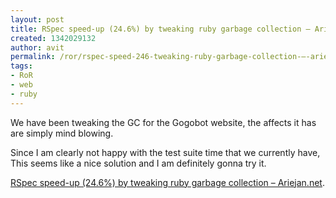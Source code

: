 ```yaml
---
layout: post
title: RSpec speed-up (24.6%) by tweaking ruby garbage collection – Ariejan.net
created: 1342029132
author: avit
permalink: /ror/rspec-speed-246-tweaking-ruby-garbage-collection-–-ariejannet
tags:
- RoR
- web
- ruby
---
```

<p>We have been tweaking the GC for the Gogobot website, the affects it has are simply mind blowing.</p>
<p>Since I am clearly not happy with the test suite time that we currently have, This seems like a nice solution and I am definitely gonna try it.</p>
<p><a href="http://ariejan.net/2011/09/24/rspec-speed-up-by-tweaking-ruby-garbage-collection">RSpec speed-up (24.6%) by tweaking ruby garbage collection – Ariejan.net</a>.</p>
